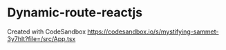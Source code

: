 # Dynamic-route-reactjs
Created with CodeSandbox
https://codesandbox.io/s/mystifying-sammet-3y7hlt?file=/src/App.tsx
